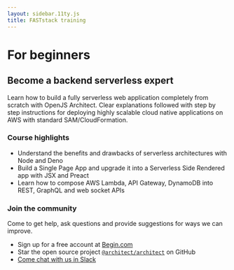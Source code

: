 ```yaml
---
layout: sidebar.11ty.js
title: FASTstack training
---
```


# For beginners 
## Become a backend serverless expert 

Learn how to build a fully serverless web application completely from scratch with OpenJS Architect. Clear explanations followed with step by step instructions for deploying highly scalable cloud native applications on AWS with standard SAM/CloudFormation.

### Course highlights

- Understand the benefits and drawbacks of serverless architectures with Node and Deno
- Build a Single Page App and upgrade it into a Serverless Side Rendered app with JSX and Preact
- Learn how to compose AWS Lambda, API Gateway, DynamoDB into REST, GraphQL and web socket APIs

### Join the community

Come to get help, ask questions and provide suggestions for ways we can improve.

- Sign up for a free account at [Begin.com](https://begin.com)
- Star the open source project [`@architect/architect`](https://github.com/architect/architect) on GitHub
- [Come chat with us in Slack](https://join.slack.com/t/architecture-as-text/shared_invite/MjE2MzU4Nzg0NTY1LTE1MDA2NzgyMzYtODE2NzRkOGRmYw) 
